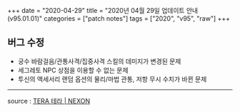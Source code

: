 +++
date = "2020-04-29"
title = "2020년 04월 29일 업데이트 안내 (v95.01.01)"
categories = ["patch notes"]
tags = ["2020", "v95", "raw"]
+++

## 버그 수정

- 궁수 바람걸음/관통사격/집중사격 스킬의 데미지가 변경된 문제
- 세그레토 NPC 상점을 이용할 수 없는 문제
- 투신의 액세서리 랜덤 옵션의 물리/마법 관통, 저항 무시 수치가 바뀐 문제

----

source : [TERA 테라 | NEXON](http://tera.nexon.com/news/update/view.aspx?n4articlesn=436)
